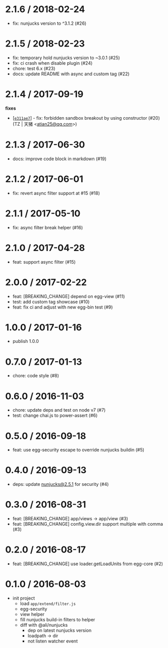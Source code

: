 
2.1.6 / 2018-02-24
==================

  * fix: nunjucks version to ^3.1.2 (#26)

2.1.5 / 2018-02-23
==================

  * fix: temporary hold nunjucks version to ~3.0.1 (#25)
  * fix: ci crash when disable plugin (#24)
  * chore: test 6.x (#23)
  * docs: update README with async and custom tag (#22)

2.1.4 / 2017-09-19
==================

**fixes**
  * [[`e311ae7`](http://github.com/eggjs/egg-view-nunjucks/commit/e311ae77a538f28df018447d4619b3ec66a2e859)] - fix: forbidden sandbox breakout by using constructor (#20) (TZ | 天猪 <<atian25@qq.com>>)

2.1.3 / 2017-06-30
==================

  * docs: improve code block in markdown (#19)

2.1.2 / 2017-06-01
==================

  * fix: revert async filter support at #15 (#18)

2.1.1 / 2017-05-10
==================

  * fix: async filter break helper (#16)

2.1.0 / 2017-04-28
==================

  * feat: support async filter (#15)

2.0.0 / 2017-02-22
==================

  * feat: [BREAKING_CHANGE] depend on egg-view (#11)
  * test: add custom tag showcase (#10)
  * feat: fix ci and adjust with new egg-bin test (#9)

1.0.0 / 2017-01-16
==================

  * publish 1.0.0

0.7.0 / 2017-01-13
==================

  * chore: code style (#8)

0.6.0 / 2016-11-03
==================

  * chore: update deps and test on node v7 (#7)
  * test: change chai.js to power-assert (#6)

0.5.0 / 2016-09-18
==================

  * feat: use egg-security escape to override nunjucks buildin (#5)

0.4.0 / 2016-09-13
==================

  * deps: update nunjucks@2.5.1 for security (#4)

0.3.0 / 2016-08-31
==================

  * feat: [BREAKING_CHANGE] app/views -> app/view (#3)
  * feat: [BREAKING_CHANGE] config.view.dir support multiple with comma (#3)

0.2.0 / 2016-08-17
==================

  * feat: [BREAKING_CHANGE] use loader.getLoadUnits from egg-core (#2)

0.1.0 / 2016-08-03
==================
  * init project
    - load `app/extend/filter.js`
    - egg-security
    - view helper
    - fill nunjucks build-in filters to helper
    - diff with @ali/nunjucks
      - dep on latest nunjucks version
      - loadpath -> dir
      - not listen watcher event


